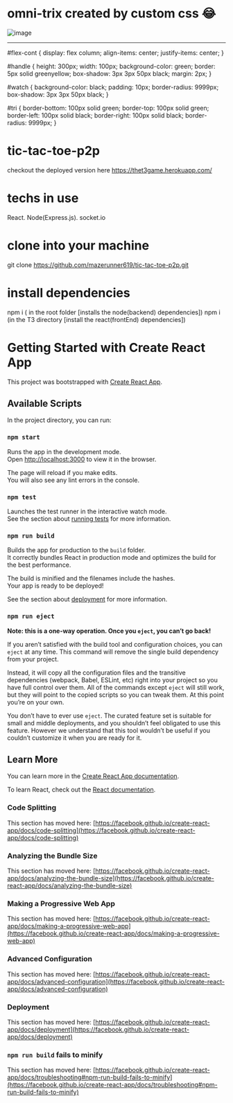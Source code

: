 # omni-trix created by custom css 😂
![image](https://github.com/user-attachments/assets/40af0bae-7f71-49a5-888f-d7ae2ef456ba)

<div id="flex-cont">
  <div id="handle"></div>
  <div id="watch">
    <hr id="tri" />
  </div>
  <div id="handle"></div>
</div>

#flex-cont {
  display: flex column;
  align-items: center;
  justify-items: center;
}

#handle {
  height: 300px;
  width: 100px;
  background-color: green;
  border: 5px solid greenyellow;
  box-shadow: 3px 3px 50px black;
  margin: 2px;
}

#watch {
  background-color: black;
  padding: 10px;
  border-radius: 9999px;
  box-shadow: 3px 3px 50px black;
}

#tri {
  border-bottom: 100px solid green;
  border-top: 100px solid green;
  border-left: 100px solid black;
  border-right: 100px solid black;
  border-radius: 9999px;
}

# tic-tac-toe-p2p
checkout the deployed version here
https://thet3game.herokuapp.com/

# techs in use
React.
Node(Express.js).
socket.io

# clone into your machine
git clone https://github.com/mazerunner619/tic-tac-toe-p2p.git

# install dependencies 
npm i ( in the root folder [installs the node(backend) dependencies])
npm i (in the T3 directory [install the react(frontEnd) dependencies])

# Getting Started with Create React App

This project was bootstrapped with [Create React App](https://github.com/facebook/create-react-app).

## Available Scripts

In the project directory, you can run:

### `npm start`

Runs the app in the development mode.\
Open [http://localhost:3000](http://localhost:3000) to view it in the browser.

The page will reload if you make edits.\
You will also see any lint errors in the console.

### `npm test`

Launches the test runner in the interactive watch mode.\
See the section about [running tests](https://facebook.github.io/create-react-app/docs/running-tests) for more information.

### `npm run build`

Builds the app for production to the `build` folder.\
It correctly bundles React in production mode and optimizes the build for the best performance.

The build is minified and the filenames include the hashes.\
Your app is ready to be deployed!

See the section about [deployment](https://facebook.github.io/create-react-app/docs/deployment) for more information.

### `npm run eject`

**Note: this is a one-way operation. Once you `eject`, you can’t go back!**

If you aren’t satisfied with the build tool and configuration choices, you can `eject` at any time. This command will remove the single build dependency from your project.

Instead, it will copy all the configuration files and the transitive dependencies (webpack, Babel, ESLint, etc) right into your project so you have full control over them. All of the commands except `eject` will still work, but they will point to the copied scripts so you can tweak them. At this point you’re on your own.

You don’t have to ever use `eject`. The curated feature set is suitable for small and middle deployments, and you shouldn’t feel obligated to use this feature. However we understand that this tool wouldn’t be useful if you couldn’t customize it when you are ready for it.

## Learn More

You can learn more in the [Create React App documentation](https://facebook.github.io/create-react-app/docs/getting-started).

To learn React, check out the [React documentation](https://reactjs.org/).

### Code Splitting

This section has moved here: [https://facebook.github.io/create-react-app/docs/code-splitting](https://facebook.github.io/create-react-app/docs/code-splitting)

### Analyzing the Bundle Size

This section has moved here: [https://facebook.github.io/create-react-app/docs/analyzing-the-bundle-size](https://facebook.github.io/create-react-app/docs/analyzing-the-bundle-size)

### Making a Progressive Web App

This section has moved here: [https://facebook.github.io/create-react-app/docs/making-a-progressive-web-app](https://facebook.github.io/create-react-app/docs/making-a-progressive-web-app)

### Advanced Configuration

This section has moved here: [https://facebook.github.io/create-react-app/docs/advanced-configuration](https://facebook.github.io/create-react-app/docs/advanced-configuration)

### Deployment

This section has moved here: [https://facebook.github.io/create-react-app/docs/deployment](https://facebook.github.io/create-react-app/docs/deployment)

### `npm run build` fails to minify

This section has moved here: [https://facebook.github.io/create-react-app/docs/troubleshooting#npm-run-build-fails-to-minify](https://facebook.github.io/create-react-app/docs/troubleshooting#npm-run-build-fails-to-minify)
